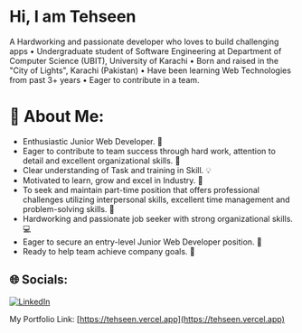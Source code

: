 # Hi, I am Tehseen

A Hardworking and passionate developer who loves to build challenging apps • Undergraduate student of
Software Engineering at Department of Computer Science (UBIT), University of Karachi • Born and raised in
the "City of Lights", Karachi (Pakistan) • Have been learning Web Technologies from past 3+ years • Eager
to contribute in a team.

# 💫 About Me:

- Enthusiastic Junior Web Developer. 🚀
- Eager to contribute to team success through hard work, attention to detail and excellent organizational skills. 🔮
- Clear understanding of Task and training in Skill. 💡
- Motivated to learn, grow and excel in Industry. 📝
- To seek and maintain part-time position that offers professional challenges utilizing interpersonal skills, excellent time management and problem-solving skills. 🔎
- Hardworking and passionate job seeker with strong organizational skills. 💻
- Eager to secure an entry-level Junior Web Developer position. 📢
- Ready to help team achieve company goals. 🦄

## 🌐 Socials:

[![LinkedIn](https://img.shields.io/badge/LinkedIn-%230077B5.svg?logo=linkedin&logoColor=white)](https://linkedin.com/in/md-tehseen-khan)

My Portfolio Link: [https://tehseen.vercel.app](https://tehseen.vercel.app)
